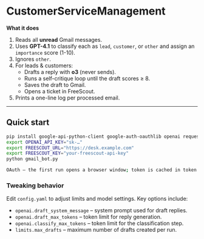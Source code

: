 # CustomerServiceManagement

**What it does**

1. Reads all **unread** Gmail messages.
2. Uses **GPT-4.1** to classify each as `lead`, `customer`, or `other` and assign an `importance` score (1-10).
3. Ignores `other`.
4. For leads & customers:
   * Drafts a reply with **o3** (never sends).
   * Runs a self-critique loop until the draft scores ≥ 8.
   * Saves the draft to Gmail.
   * Opens a ticket in FreeScout.
5. Prints a one-line log per processed email.

---

## Quick start

```bash
pip install google-api-python-client google-auth-oauthlib openai requests
export OPENAI_API_KEY="sk-…"
export FREESCOUT_URL="https://desk.example.com"
export FREESCOUT_KEY="your-freescout-api-key"
python gmail_bot.py

OAuth – the first run opens a browser window; token is cached in token.pickle.
```

### Tweaking behavior

Edit `config.yaml` to adjust limits and model settings. Key options include:

- `openai.draft_system_message` – system prompt used for draft replies.
- `openai.draft_max_tokens` – token limit for reply generation.
- `openai.classify_max_tokens` – token limit for the classification step.
- `limits.max_drafts` – maximum number of drafts created per run.

